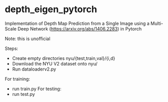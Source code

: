 # depth_eigen_pytorch
Implementation of Depth Map Prediction from a Single Image using a Multi-Scale Deep Network (https://arxiv.org/abs/1406.2283) in Pytorch

Note: this is unofficial


Steps:
- Create empty directories nyu/{test,train,val}/{i,d}
- Download the NYU V2 dataset onto nyu/
- Run dataloaderv2.py

For training:
- run train.py
For testing:
- run test.py
